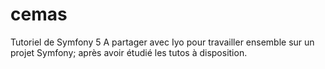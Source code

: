 # cemas
Tutoriel de Symfony 5
A partager avec Iyo pour travailler ensemble sur un projet Symfony; après avoir étudié les tutos à disposition.
